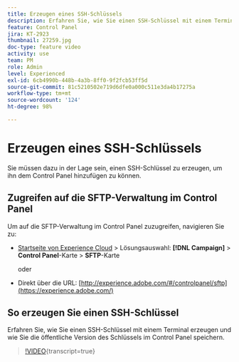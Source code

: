 ```yaml
---
title: Erzeugen eines SSH-Schlüssels
description: Erfahren Sie, wie Sie einen SSH-Schlüssel mit einem Terminal erzeugen und wie Sie die öffentliche Version des Schlüssels im Control Panel speichern.
feature: Control Panel
jira: KT-2923
thumbnail: 27259.jpg
doc-type: feature video
activity: use
team: PM
role: Admin
level: Experienced
exl-id: 6cb4990b-448b-4a3b-8ff0-9f2fcb53ff5d
source-git-commit: 81c5210502e719d6dfe0a000c511e3da4b17275a
workflow-type: tm+mt
source-wordcount: '124'
ht-degree: 98%

---
```


# Erzeugen eines SSH-Schlüssels

Sie müssen dazu in der Lage sein, einen SSH-Schlüssel zu erzeugen, um ihn dem Control Panel hinzufügen zu können.

## Zugreifen auf die SFTP-Verwaltung im Control Panel

Um auf die SFTP-Verwaltung im Control Panel zuzugreifen, navigieren Sie zu:

* [Startseite von Experience Cloud](https://experience.adobe.com/#/home) > Lösungsauswahl: **[!DNL Campaign]** > **Control Panel**-Karte > **SFTP**-Karte

  oder
* Direkt über die URL: [http://experience.adobe.com/#/controlpanel/sftp](https://experience.adobe.com/)

## So erzeugen Sie einen SSH-Schlüssel

Erfahren Sie, wie Sie einen SSH-Schlüssel mit einem Terminal erzeugen und wie Sie die öffentliche Version des Schlüssels im Control Panel speichern.

>[!VIDEO](https://video.tv.adobe.com/v/27259?learn=on){transcript=true}
